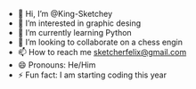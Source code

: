 - 👋 Hi, I’m @King-Sketchey
- 👀 I’m interested in graphic desing
- 🌱 I’m currently learning Python
- 💞️ I’m looking to collaborate on a chess engin
- 📫 How to reach me sketcherfelix@gmail.com
- 😄 Pronouns: He/Him
- ⚡ Fun fact: I am starting coding this year

<!---
King-Sketchey/King-Sketchey is a ✨ special ✨ repository because its `README.md` (this file) appears on your GitHub profile.
You can click the Preview link to take a look at your changes.
--->
